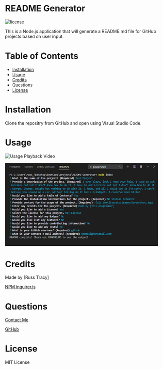# README Generator
    
![license](https://img.shields.io/badge/License-MIT-blue)

This is a Node.js application that will generate a README.md file for GitHub projects based on user input.

# Table of Contents
    
* [Installation](#installation)
* [Usage](#usage)
* [Credits](#credits)
* [Questions](#questions)
* [License](#license)





# Installation

Clone the repositry from GitHub and open using Visual Studio Code.

# Usage 
![Usage Playback Video](./assets/images/READMEGeneratorVideo.gif)

![alt text](./assets/images/ScreenShot.jpg)

# Credits

Made by [Russ Tracy]

[NPM inquirer.js](https://www.npmjs.com/package/inquirer)

# Questions

[Contact Me](russ_tracy@comcast.net)

[GitHub](https://github.com/russtracy)

# License
    
MIT License
    




